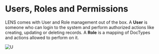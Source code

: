 # Users, Roles and Permissions


LENS comes with User and Role management out of the box. A **User** is someone who can login to the system and perform authorized actions like creating, updating or deleting records. A **Role** is a mapping of DocTypes and actions allowed to perform on it.

![U](https://i.im.ge/2024/08/19/fh0jlx.Users.png)
<!--stackedit_data:
eyJoaXN0b3J5IjpbNjc5MzUzMTIzLDc3NTM0MzQ1NCwtMTcyNj
Y5NzUwLC00MzYxNTI3MTIsMjExMzE0MTQ2M119
-->